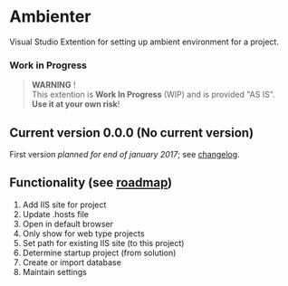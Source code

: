 # Ambienter

Visual Studio Extention for setting up ambient environment for a project.

### Work in Progress

> **WARNING** !  
> This extention is **Work In Progress** (WIP) and is provided "AS IS".  
> **Use it at your own risk**!

## Current version 0.0.0 (No current version)

First version _planned for end of january 2017_; see [changelog](/changelog.md).

## Functionality (see [roadmap](/changelog.md))

1. Add IIS site for project
2. Update .hosts file
3. Open in default browser
4. Only show for web type projects
5. Set path for existing IIS site (to this project)
6. Determine startup project (from solution)
7. Create or import database
8. Maintain settings



